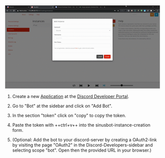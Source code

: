 ![Demonstration GIF](discord.gif)

1. Create a new [Application](https://discord.com/developers/applications) at the [Discord Developer Portal](https://discord.com/developers/).

2. Go to "Bot" at the sidebar and click on "Add Bot".

3. In the section "token" click on "copy" to copy the token.

4. Paste the token with ++ctrl+v++ into the sinusbot-instance-creation form.

5. (Optional: Add the bot to your discord-server by creating a OAuth2-link by visiting the page "OAuth2" in the Discord-Developers-sidebar and selecting scope "bot". Open then the provided URL in your browser.)
